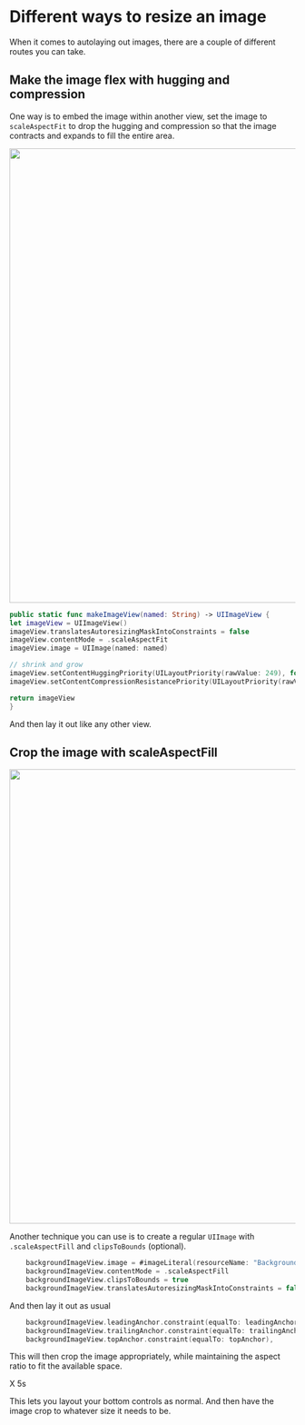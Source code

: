 # Different ways to resize an image


When it comes to autolaying out images, there are a couple of different routes you can take.

## Make the image flex with hugging and compression

One way is to embed the image within another view, set the image to `scaleAspectFit` to drop the hugging and compression so that the image contracts and expands to fill the entire area. 

<img src="https://github.com/jrasmusson/ios-starter-kit/blob/master/autolayout/images/shrink.png" width="800px" />

```swift        
public static func makeImageView(named: String) -> UIImageView {
let imageView = UIImageView()
imageView.translatesAutoresizingMaskIntoConstraints = false
imageView.contentMode = .scaleAspectFit
imageView.image = UIImage(named: named)

// shrink and grow
imageView.setContentHuggingPriority(UILayoutPriority(rawValue: 249), for: .vertical)
imageView.setContentCompressionResistancePriority(UILayoutPriority(rawValue: 749), for: .vertical)

return imageView
}
```

And then lay it out like any other view. 

## Crop the image with scaleAspectFill

<img src="https://github.com/jrasmusson/ios-starter-kit/blob/master/autolayout/images/crop.png" width="800px" />

Another technique you can use is to create a regular `UIImage` with `.scaleAspectFill` and `clipsToBounds` (optional).

```swift
    backgroundImageView.image = #imageLiteral(resourceName: "BackgroundImage")
    backgroundImageView.contentMode = .scaleAspectFill
    backgroundImageView.clipsToBounds = true
    backgroundImageView.translatesAutoresizingMaskIntoConstraints = false
```

And then lay it out as usual

```swift
    backgroundImageView.leadingAnchor.constraint(equalTo: leadingAnchor),
    backgroundImageView.trailingAnchor.constraint(equalTo: trailingAnchor),
    backgroundImageView.topAnchor.constraint(equalTo: topAnchor),
```

This will then crop the image appropriately, while maintaining the aspect ratio to fit the available space.

X 5s

This lets you layout your bottom controls as normal. And then have the image crop to whatever size it needs to be.

